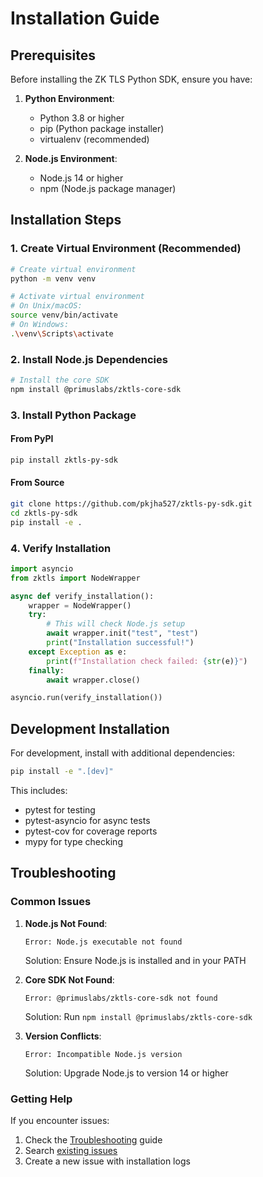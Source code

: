 # Installation Guide

## Prerequisites

Before installing the ZK TLS Python SDK, ensure you have:

1. **Python Environment**:
   - Python 3.8 or higher
   - pip (Python package installer)
   - virtualenv (recommended)

2. **Node.js Environment**:
   - Node.js 14 or higher
   - npm (Node.js package manager)

## Installation Steps

### 1. Create Virtual Environment (Recommended)

```bash
# Create virtual environment
python -m venv venv

# Activate virtual environment
# On Unix/macOS:
source venv/bin/activate
# On Windows:
.\venv\Scripts\activate
```

### 2. Install Node.js Dependencies

```bash
# Install the core SDK
npm install @primuslabs/zktls-core-sdk
```

### 3. Install Python Package

#### From PyPI

```bash
pip install zktls-py-sdk
```

#### From Source

```bash
git clone https://github.com/pkjha527/zktls-py-sdk.git
cd zktls-py-sdk
pip install -e .
```

### 4. Verify Installation

```python
import asyncio
from zktls import NodeWrapper

async def verify_installation():
    wrapper = NodeWrapper()
    try:
        # This will check Node.js setup
        await wrapper.init("test", "test")
        print("Installation successful!")
    except Exception as e:
        print(f"Installation check failed: {str(e)}")
    finally:
        await wrapper.close()

asyncio.run(verify_installation())
```

## Development Installation

For development, install with additional dependencies:

```bash
pip install -e ".[dev]"
```

This includes:
- pytest for testing
- pytest-asyncio for async tests
- pytest-cov for coverage reports
- mypy for type checking

## Troubleshooting

### Common Issues

1. **Node.js Not Found**:
   ```
   Error: Node.js executable not found
   ```
   Solution: Ensure Node.js is installed and in your PATH

2. **Core SDK Not Found**:
   ```
   Error: @primuslabs/zktls-core-sdk not found
   ```
   Solution: Run `npm install @primuslabs/zktls-core-sdk`

3. **Version Conflicts**:
   ```
   Error: Incompatible Node.js version
   ```
   Solution: Upgrade Node.js to version 14 or higher

### Getting Help

If you encounter issues:
1. Check the [Troubleshooting](Troubleshooting) guide
2. Search [existing issues](https://github.com/pkjha527/zktls-py-sdk/issues)
3. Create a new issue with installation logs
